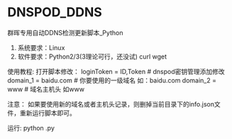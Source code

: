 # DNSPOD_DDNS
群晖专用自动DDNS检测更新脚本_Python

1. 系统要求：Linux
2. 软件要求：Python2/3(3理论可行，还没试) curl wget

使用教程:
打开脚本修改： 
loginToken = ID,Token # dnspod密钥管理添加修改
domain_1 = baidu.com # 你要使用的一级域名 如：baidu.com
domain_2 = www # 域名主机头 如www

注意：
如果要使用新的域名或者主机头记录，则删掉当前目录下的info.json文件，重新运行脚本即可。

运行:
python .py
